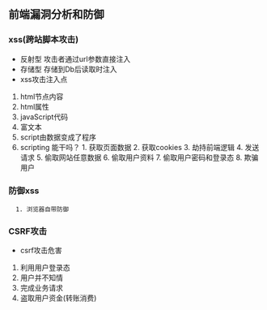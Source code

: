 ## 前端漏洞分析和防御
### xss(跨站脚本攻击) 
  - 反射型
  攻击者通过url参数直接注入
  - 存储型
  存储到Db后读取时注入
  - xss攻击注入点
   1. html节点内容
   2. html属性
   3. javaScript代码
   4. 富文本 
  1. script由数据变成了程序
  2. scripting 能干吗？
    1. 获取页面数据
    2. 获取cookies
    3. 劫持前端逻辑
    4. 发送请求
    5. 偷取网站任意数据
    6. 偷取用户资料
    7. 偷取用户密码和登录态
    8. 欺骗用户
   ### 防御xss
      1. 浏览器自带防御 
### CSRF攻击
- csrf攻击危害
1. 利用用户登录态
2. 用户并不知情
3. 完成业务请求
4. 盗取用户资金(转账消费)      

